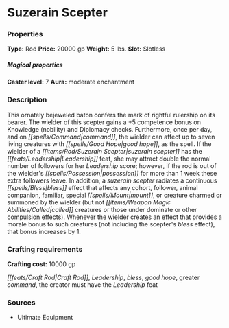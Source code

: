 ﻿---
Title: "Suzerain Scepter"
Type: "Rod"
Price: "20000 gp"
Weight: "5 lbs."
Slot: "Slotless"
Caster level: "7"
Aura: "moderate enchantment"
Description: |
  "This ornately bejeweled baton confers the mark of rightful rulership on its bearer. The wielder of this scepter gains a +5 competence bonus on Knowledge (nobility) and Diplomacy checks. Furthermore, once per day, and on command, the wielder can affect up to seven living creatures with _good hope_, as the spell. If the wielder of a _suzerain scepter_ has the Leadership feat, she may attract double the normal number of followers for her Leadership score; however, if the rod is out of the wielder's possession for more than 1 week these extra followers leave. In addition, a _suzerain scepter_ radiates a continuous _bless_ effect that affects any cohort, follower, animal companion, familiar, special mount, or creature charmed or summoned by the wielder (but not called creatures or those under _dominate_ or other compulsion effects). Whenever the wielder creates an effect that provides a morale bonus to such creatures (not including the scepter's _bless_ effect), that bonus increases by 1."
Crafting cost: "10000 gp"
Sources: "['Ultimate Equipment']"
---

# Suzerain Scepter

### Properties

**Type:** Rod **Price:** 20000 gp **Weight:** 5 lbs. **Slot:** Slotless

##### Magical properties

**Caster level:** 7 **Aura:** moderate enchantment

### Description

This ornately bejeweled baton confers the mark of rightful rulership on its bearer. The wielder of this scepter gains a +5 competence bonus on Knowledge (nobility) and Diplomacy checks. Furthermore, once per day, and on _[[spells/Command|command]]_, the wielder can affect up to seven living creatures with _[[spells/Good Hope|good hope]]_, as the spell. If the wielder of a _[[items/Rod/Suzerain Scepter|suzerain scepter]]_ has the _[[feats/Leadership|Leadership]]_ feat, she may attract double the normal number of followers for her _Leadership_ score; however, if the rod is out of the wielder's _[[spells/Possession|possession]]_ for more than 1 week these extra followers leave. In addition, a _suzerain scepter_ radiates a continuous _[[spells/Bless|bless]]_ effect that affects any cohort, follower, animal companion, familiar, special _[[spells/Mount|mount]]_, or creature charmed or summoned by the wielder (but not _[[items/Weapon Magic Abilities/Called|called]]_ creatures or those under dominate or other compulsion effects). Whenever the wielder creates an effect that provides a morale bonus to such creatures (not including the scepter's _bless_ effect), that bonus increases by 1.

### Crafting requirements

**Crafting cost:** 10000 gp

_[[feats/Craft Rod|Craft Rod]]_, _Leadership_, _bless_, _good hope_, greater _command_, the creator must have the _Leadership_ feat

### Sources

* Ultimate Equipment